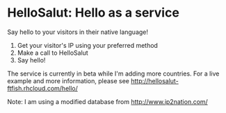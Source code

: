 HelloSalut: Hello as a service
==============================

Say hello to your visitors in their native language!

1. Get your visitor's IP using your preferred method
2. Make a call to HelloSalut
3. Say hello!

The service is currently in beta while I'm adding more countries. For a live example and more information, please see http://hellosalut-ftfish.rhcloud.com/hello/

Note: I am using a modified database from http://www.ip2nation.com/